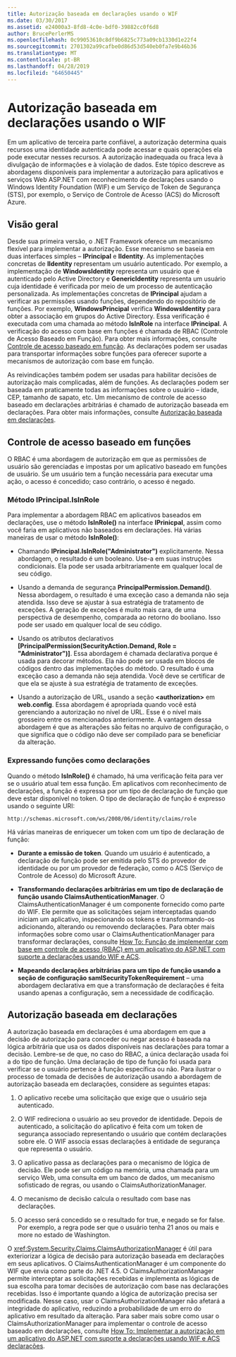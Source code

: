 ```yaml
---
title: Autorização baseada em declarações usando o WIF
ms.date: 03/30/2017
ms.assetid: e24000a3-8fd8-4c0e-bdf0-39882cc0f6d8
author: BrucePerlerMS
ms.openlocfilehash: 0c99053610c8df9b6825c773a09cb1330d1e22f4
ms.sourcegitcommit: 2701302a99cafbe0d86d53d540eb0fa7e9b46b36
ms.translationtype: MT
ms.contentlocale: pt-BR
ms.lasthandoff: 04/28/2019
ms.locfileid: "64650445"
---
```

# <a name="claims-based-authorization-using-wif"></a>Autorização baseada em declarações usando o WIF
Em um aplicativo de terceira parte confiável, a autorização determina quais recursos uma identidade autenticada pode acessar e quais operações ela pode executar nesses recursos. A autorização inadequada ou fraca leva à divulgação de informações e à violação de dados. Este tópico descreve as abordagens disponíveis para implementar a autorização para aplicativos e serviços Web ASP.NET com reconhecimento de declarações usando o Windows Identity Foundation (WIF) e um Serviço de Token de Segurança (STS), por exemplo, o Serviço de Controle de Acesso (ACS) do Microsoft Azure.  
  
## <a name="overview"></a>Visão geral  
 Desde sua primeira versão, o .NET Framework oferece um mecanismo flexível para implementar a autorização. Esse mecanismo se baseia em duas interfaces simples – **IPrincipal** e **IIdentity**. As implementações concretas de **IIdentity** representam um usuário autenticado. Por exemplo, a implementação de **WindowsIdentity** representa um usuário que é autenticado pelo Active Directory e **GenericIdentity** representa um usuário cuja identidade é verificada por meio de um processo de autenticação personalizada. As implementações concretas de **IPrincipal** ajudam a verificar as permissões usando funções, dependendo do repositório de funções. Por exemplo, **WindowsPrincipal** verifica **WindowsIdentity** para obter a associação em grupos do Active Directory. Essa verificação é executada com uma chamada ao método **IsInRole** na interface **IPrincipal**. A verificação do acesso com base em funções é chamada de RBAC (Controle de Acesso Baseado em Função). Para obter mais informações, consulte [Controle de acesso baseado em função](../../../docs/framework/security/claims-based-authorization-using-wif.md#BKMK_1).  As declarações podem ser usadas para transportar informações sobre funções para oferecer suporte a mecanismos de autorização com base em função.  
  
 As reivindicações também podem ser usadas para habilitar decisões de autorização mais complicadas, além de funções. As declarações podem ser baseada em praticamente todas as informações sobre o usuário – idade, CEP, tamanho de sapato, etc. Um mecanismo de controle de acesso baseado em declarações arbitrárias é chamado de autorização baseada em declarações. Para obter mais informações, consulte [Autorização baseada em declarações](../../../docs/framework/security/claims-based-authorization-using-wif.md#BKMK_2).  
  
<a name="BKMK_1"></a>   
## <a name="role-based-access-control"></a>Controle de acesso baseado em funções  
 O RBAC é uma abordagem de autorização em que as permissões de usuário são gerenciadas e impostas por um aplicativo baseado em funções de usuário. Se um usuário tem a função necessária para executar uma ação, o acesso é concedido; caso contrário, o acesso é negado.  
  
### <a name="iprincipalisinrole-method"></a>Método IPrincipal.IsInRole  
 Para implementar a abordagem RBAC em aplicativos baseados em declarações, use o método **IsInRole()** na interface **IPrinicpal**, assim como você faria em aplicativos não baseados em declarações. Há várias maneiras de usar o método **IsInRole()**:  
  
- Chamando **IPrincipal.IsInRole("Administrator")** explicitamente. Nessa abordagem, o resultado é um booleano. Use-a em suas instruções condicionais. Ela pode ser usada arbitrariamente em qualquer local de seu código.  
  
- Usando a demanda de segurança **PrincipalPermission.Demand()**. Nessa abordagem, o resultado é uma exceção caso a demanda não seja atendida. Isso deve se ajustar à sua estratégia de tratamento de exceções. A geração de exceções é muito mais cara, de uma perspectiva de desempenho, comparada ao retorno do booliano. Isso pode ser usado em qualquer local de seu código.  
  
- Usando os atributos declarativos **[PrincipalPermission(SecurityAction.Demand, Role = "Administrator")]**. Essa abordagem é chamada declarativa porque é usada para decorar métodos. Ela não pode ser usada em blocos de códigos dentro das implementações do método. O resultado é uma exceção caso a demanda não seja atendida. Você deve se certificar de que ela se ajuste à sua estratégia de tratamento de exceções.  
  
- Usando a autorização de URL, usando a seção **\<authorization>** em **web.config**. Essa abordagem é apropriada quando você está gerenciando a autorização no nível de URL. Esse é o nível mais grosseiro entre os mencionados anteriormente. A vantagem dessa abordagem é que as alterações são feitas no arquivo de configuração, o que significa que o código não deve ser compilado para se beneficiar da alteração.  
  
### <a name="expressing-roles-as-claims"></a>Expressando funções como declarações  
 Quando o método **IsInRole()** é chamado, há uma verificação feita para ver se o usuário atual tem essa função. Em aplicativos com reconhecimento de declarações, a função é expressa por um tipo de declaração de função que deve estar disponível no token. O tipo de declaração de função é expresso usando o seguinte URI:  
  
 `http://schemas.microsoft.com/ws/2008/06/identity/claims/role`
  
 Há várias maneiras de enriquecer um token com um tipo de declaração de função:  
  
- **Durante a emissão de token**. Quando um usuário é autenticado, a declaração de função pode ser emitida pelo STS do provedor de identidade ou por um provedor de federação, como o ACS (Serviço de Controle de Acesso) do Microsoft Azure.  
  
- **Transformando declarações arbitrárias em um tipo de declaração de função usando ClaimsAuthenticationManager**. O ClaimsAuthenticationManager é um componente fornecido como parte do WIF. Ele permite que as solicitações sejam interceptadas quando iniciam um aplicativo, inspecionando os tokens e transformando-os adicionando, alterando ou removendo declarações. Para obter mais informações sobre como usar o ClaimsAuthenticationManager para transformar declarações, consulte [How To: Função de implementar com base em controle de acesso (RBAC) em um aplicativo do ASP.NET com suporte a declarações usando WIF e ACS](https://go.microsoft.com/fwlink/?LinkID=247445).  
  
- **Mapeando declarações arbitrárias para um tipo de função usando a seção de configuração samlSecurityTokenRequirement** – uma abordagem declarativa em que a transformação de declarações é feita usando apenas a configuração, sem a necessidade de codificação.  
  
<a name="BKMK_2"></a>   
## <a name="claims-based-authorization"></a>Autorização baseada em declarações  
 A autorização baseada em declarações é uma abordagem em que a decisão de autorização para conceder ou negar acesso é baseada na lógica arbitrária que usa os dados disponíveis nas declarações para tomar a decisão. Lembre-se de que, no caso do RBAC, a única declaração usada foi a do tipo de função. Uma declaração de tipo de função foi usada para verificar se o usuário pertence à função específica ou não. Para ilustrar o processo de tomada de decisões de autorização usando a abordagem de autorização baseada em declarações, considere as seguintes etapas:  
  
1. O aplicativo recebe uma solicitação que exige que o usuário seja autenticado.  
  
2. O WIF redireciona o usuário ao seu provedor de identidade. Depois de autenticado, a solicitação do aplicativo é feita com um token de segurança associado representando o usuário que contém declarações sobre ele. O WIF associa essas declarações à entidade de segurança que representa o usuário.  
  
3. O aplicativo passa as declarações para o mecanismo de lógica de decisão. Ele pode ser um código na memória, uma chamada para um serviço Web, uma consulta em um banco de dados, um mecanismo sofisticado de regras, ou usando o ClaimsAuthorizationManager.  
  
4. O mecanismo de decisão calcula o resultado com base nas declarações.  
  
5. O acesso será concedido se o resultado for true, e negado se for false. Por exemplo, a regra pode ser que o usuário tenha 21 anos ou mais e more no estado de Washington.  
  
 O <xref:System.Security.Claims.ClaimsAuthorizationManager> é útil para exteriorizar a lógica de decisão para autorização baseada em declarações em seus aplicativos. O ClaimsAuthenticationManager é um componente do WIF que envia como parte do .NET 4.5. O ClaimsAuthorizationManager permite interceptar as solicitações recebidas e implementa as lógicas de sua escolha para tomar decisões de autorização com base nas declarações recebidas. Isso é importante quando a lógica de autorização precisa ser modificada. Nesse caso, usar o ClaimsAuthorizationManager não afetará a integridade do aplicativo, reduzindo a probabilidade de um erro do aplicativo em resultado da alteração. Para saber mais sobre como usar o ClaimsAuthorizationManager para implementar o controle de acesso baseado em declarações, consulte [How To: Implementar a autorização em um aplicativo do ASP.NET com suporte a declarações usando WIF e ACS declarações](https://go.microsoft.com/fwlink/?LinkID=247446).
